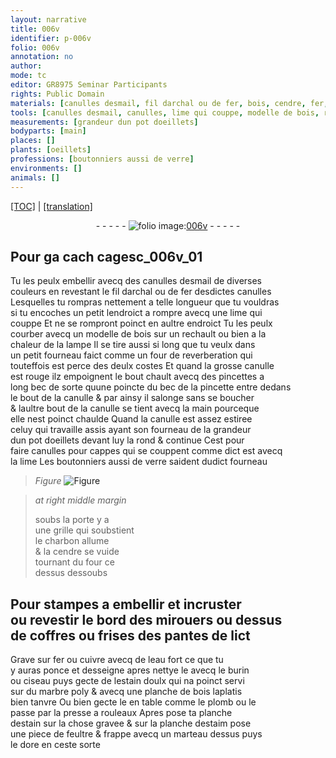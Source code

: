 ```yaml
---
layout: narrative
title: 006v
identifier: p-006v
folio: 006v
annotation: no
author:
mode: tc
editor: GR8975 Seminar Participants
rights: Public Domain
materials: [canulles desmail, fil darchal ou de fer, bois, cendre, fer, cuivre, eau fort, estain doulx, marbre poly, plomb, estain, estaim, feultre, dore]
tools: [canulles desmail, canulles, lime qui couppe, modelle de bois, rechault, lampe, petit fourneau, four de reverberation, canulle, pincettes a long bec, pincette, fourneau, lime, grille, four, burin, ciseau, marbre poly, planche de bois, table, presse a rouleaux, piece de feultre, marteau]
measurements: [grandeur dun pot doeillets]
bodyparts: [main]
places: []
plants: [oeillets]
professions: [boutonniers aussi de verre]
environments: []
animals: []
---
```


 <p><a href="{{ site.baseurl }}/diplomatic/">[TOC]</a> | <a href="{{ site.baseurl }}/texts/p-006v_tl/" target="_blank">[translation]</a></p><div class="folio" align="center">- - - - - <a href="http://gallica.bnf.fr/ark:/12148/btv1b10500001g/f18.image" target="_blank"><img src="https://cu-mkp.github.io/2017-workshop-edition/assets/photo-icon.png" alt="folio image: " style="display:inline-block; margin-bottom:-3px;"/>006v</a> - - - - - </div>  
  

## Pour <span class="del">ga</span> <span class="del">cach</span> cagesc_006v_01

 
Tu les peulx embellir avecq des <span class="tl"><span class="m">canulles desmail</span></span> de diverses<br/> couleurs en revestant le <span class="m">fil darchal ou de fer</span> desdictes <span class="tl">canulles</span><br/> Lesquelles tu rompras nettement a telle longueur que tu vouldras<br/> si tu encoches un petit lendroict a rompre avecq une <span class="tl">lime qui<br/> couppe</span> Et ne se rompront poinct en aultre endroict Tu le<span class="add">s</span> peulx<br/> courber avecq un <span class="tl">modelle de <span class="m">bois</span></span> sur un <span class="tl">rechault</span> ou bien a la<br/> chaleur de la <span class="tl">lampe</span> Il se tire aussi si long que tu veulx da<span class="exp">n</span>s<br/> un <span class="tl">petit fourneau</span> faict comme un <span class="tl">four de reverberation</span> qui<br/> touteffois est perce des deulx costes Et quand la grosse <span class="tl">canulle</span><br/> est rouge ilz empoignent le bout chault avecq des <span class="tl">pincettes a<br/> long bec</span> de sorte quune poincte du bec de la <span class="tl">pincette</span> entre deda<span class="exp">n</span>s<br/> le bout de la <span class="tl">canulle</span> & par ainsy il salonge sans se boucher<br/> & laultre bout de la <span class="tl">canulle</span> se tient avecq la <span class="bp">main</span> pourceque<br/> elle nest poinct chaulde Quand la <span class="tl">canulle</span> est assez estiree<br/> celuy qui travaille assis ayant son <span class="tl">fourneau</span> de la <span class="ms">gra<span class="exp">n</span>deur<br/> dun pot d<span class="pa">oeillets</span></span> devant luy la rond & continue Cest pour<br/> faire <span class="tl">canulles</span> pour cappes qui se couppent comme dict est avecq<br/> la <span class="tl">lime</span> Les <span class="pro">boutonniers aussi de verre</span> saident dudict <span class="tl">fourneau</span>
 
 
> *Figure*
> <a href="https://drive.google.com/open?id=0B9-oNrvWdlO5eVFRYjVCTmczcmM" target="_blank"><img src="https://cu-mkp.github.io/GR8975-edition/assets/photo-icon.png" alt="Figure" style="display:inline-block; margin-bottom:-3px;"/></a>
 
> *at right middle margin*
> 
> 
>   soubs la porte y a<br/> une <span class="tl">grille</span> qui soubstient<br/> le charbon allume<br/> & la <span class="m">cendre</span> se vuide<br/> tournant du <span class="tl">four</span> ce<br/> dessus dessoubs
 

 
  

## Pour stampes a embellir et incruster<br/> ou revestir le bord des mirouers ou dessus<br/> de coffres ou frises des pantes de lict

 
Grave sur <span class="m">fer</span> ou <span class="m">cuivre</span> avecq de l<span class="m">eau fort</span> ce que tu<br/> y auras ponce et desseigne apres nettye le avecq le <span class="tl">burin</span><br/> ou <span class="tl">ciseau</span> puys gecte de l<span class="m">estain doulx</span> qui na poinct servi<br/> sur du <span class="tl"><span class="m">marbre poly</span></span> & avecq une <span class="tl">planche de <span class="m">bois</span></span> laplatis<br/> bien tanvre Ou bien gecte le en <span class="tl">table</span> comme le <span class="m">plomb</span> ou le<br/> passe par la <span class="tl">presse a rouleaux</span> Apres pose ta planche<br/> d<span class="m">estain</span> sur la chose gravee & sur la planche d<span class="m">estaim</span> pose<br/> une <span class="tl">piece de <span class="m">feultre</span></span> & frappe avecq un <span class="tl">marteau</span> dessus puys<br/> le <span class="m">dore</span> en ceste sorte
 
 